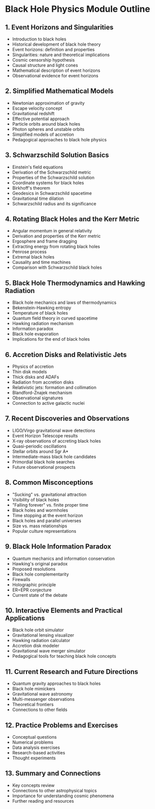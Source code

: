 # Black Hole Physics Module Outline

## 1. Event Horizons and Singularities
- Introduction to black holes
- Historical development of black hole theory
- Event horizons: definition and properties
- Singularities: nature and theoretical implications
- Cosmic censorship hypothesis
- Causal structure and light cones
- Mathematical description of event horizons
- Observational evidence for event horizons

## 2. Simplified Mathematical Models
- Newtonian approximation of gravity
- Escape velocity concept
- Gravitational redshift
- Effective potential approach
- Particle orbits around black holes
- Photon spheres and unstable orbits
- Simplified models of accretion
- Pedagogical approaches to black hole physics

## 3. Schwarzschild Solution Basics
- Einstein's field equations
- Derivation of the Schwarzschild metric
- Properties of the Schwarzschild solution
- Coordinate systems for black holes
- Birkhoff's theorem
- Geodesics in Schwarzschild spacetime
- Gravitational time dilation
- Schwarzschild radius and its significance

## 4. Rotating Black Holes and the Kerr Metric
- Angular momentum in general relativity
- Derivation and properties of the Kerr metric
- Ergosphere and frame dragging
- Extracting energy from rotating black holes
- Penrose process
- Extremal black holes
- Causality and time machines
- Comparison with Schwarzschild black holes

## 5. Black Hole Thermodynamics and Hawking Radiation
- Black hole mechanics and laws of thermodynamics
- Bekenstein-Hawking entropy
- Temperature of black holes
- Quantum field theory in curved spacetime
- Hawking radiation mechanism
- Information paradox
- Black hole evaporation
- Implications for the end of black holes

## 6. Accretion Disks and Relativistic Jets
- Physics of accretion
- Thin disk models
- Thick disks and ADAFs
- Radiation from accretion disks
- Relativistic jets: formation and collimation
- Blandford-Znajek mechanism
- Observational signatures
- Connection to active galactic nuclei

## 7. Recent Discoveries and Observations
- LIGO/Virgo gravitational wave detections
- Event Horizon Telescope results
- X-ray observations of accreting black holes
- Quasi-periodic oscillations
- Stellar orbits around Sgr A*
- Intermediate-mass black hole candidates
- Primordial black hole searches
- Future observational prospects

## 8. Common Misconceptions
- "Sucking" vs. gravitational attraction
- Visibility of black holes
- "Falling forever" vs. finite proper time
- Black holes and wormholes
- Time stopping at the event horizon
- Black holes and parallel universes
- Size vs. mass relationships
- Popular culture representations

## 9. Black Hole Information Paradox
- Quantum mechanics and information conservation
- Hawking's original paradox
- Proposed resolutions
- Black hole complementarity
- Firewalls
- Holographic principle
- ER=EPR conjecture
- Current state of the debate

## 10. Interactive Elements and Practical Applications
- Black hole orbit simulator
- Gravitational lensing visualizer
- Hawking radiation calculator
- Accretion disk modeler
- Gravitational wave merger simulator
- Pedagogical tools for teaching black hole concepts

## 11. Current Research and Future Directions
- Quantum gravity approaches to black holes
- Black hole mimickers
- Gravitational wave astronomy
- Multi-messenger observations
- Theoretical frontiers
- Connections to other fields

## 12. Practice Problems and Exercises
- Conceptual questions
- Numerical problems
- Data analysis exercises
- Research-based activities
- Thought experiments

## 13. Summary and Connections
- Key concepts review
- Connections to other astrophysical topics
- Importance for understanding cosmic phenomena
- Further reading and resources
